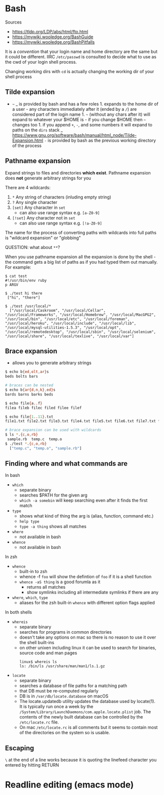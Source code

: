 # Bash

Sources

- https://tldp.org/LDP/abs/html/fto.html
- https://mywiki.wooledge.org/BashGuide
- https://mywiki.wooledge.org/BashPitfalls

It is a _convention_ that your login name and home directory are the same but it
could be different. IIRC `/etc/passwd` is consulted to decide what to use as the
cwd of your login shell process.

Changing working dirs with `cd` is actually changing the working dir of your
shell process

## Tilde expansion

- `~` _ is provided by bash and has a few roles 1. expands to the home dir of a
  user - any characters immediately after it (ended by a `/`) are considered
  part of the login name 1. `~` (without any chars after it) will expand to
  whatever your $HOME is - if you change $HOME then `~` changes too 1. if you
  append `+`, `-`, and some numbers it will expand to paths on the `dirs` stack
  _ https://www.gnu.org/software/bash/manual/html_node/Tilde-Expansion.html `-`
  is provided by bash as the previous working directory of the process

## Pathname expansion

Expand strings to files and directories **which exist**. Pathname expansion does
**not** generate arbitrary strings for you

There are 4 wildcards:

1. `*` Any string of characters (inluding empty string)
1. `?` Any single character
1. `[set]` Any character in `set`
    - can also use range syntax e.g. `[a-Z0-9]`
1. `[!set]` Any character not in `set`
    - can also use range syntax e.g. `[!a-Z0-9]`

The name for the process of converting paths with wildcards into full paths is
"wildcard expansion" or "globbing"

QUESTION: what about `**`?

When you use pathname expansion all the expansion is done by the shell - the
command gets a big list of paths as if you had typed them out manually. For
example:

```
$ cat test
#!/usr/bin/env ruby
p ARGV

$ ./test hi there
 ["hi", "there"]

$ ./test /usr/local/*
  ["/usr/local/Caskroom", "/usr/local/Cellar", "/usr/local/Frameworks", "/usr/local/Homebrew", "/usr/local/MacGPG2", "/usr/local/bin", "/usr/local/etc", "/usr/local/foreman", "/usr/local/heroku", "/usr/local/include", "/usr/local/lib", "/usr/local/mysql-utilities-1.5.3", "/usr/local/opt", "/usr/local/remotedesktop", "/usr/local/sbin", "/usr/local/selenium", "/usr/local/share", "/usr/local/texlive", "/usr/local/var"]
```

## Brace expansion

- allows you to generate arbitrary strings

```bash
$ echo b{ed,olt,ar}s
beds bolts bars

# braces can be nested
$ echo b{ar{d,n,k},ed}s
bards barns barks beds

$ echo file{a..f}
filea fileb filec filed filee filef

$ echo file{1..11}.txt
file1.txt file2.txt file3.txt file4.txt file5.txt file6.txt file7.txt file8.txt file9.txt file10.txt file11.txt

# brace expansion can be used with wildcards
$ ls *.{c,o,rb}
 sample.rb  temp.c  temp.o
$ ./test *.{c,o,rb}
  ["temp.c", "temp.o", "sample.rb"]
```

## Finding where and what commands are

In bash

- `which`
    - separate binary
    - searches $PATH for the given arg
    - `which -a somebin` will keep searching even after it finds the first match
- `type`
    - shows what kind of thing the arg is (alias, function, command etc.)
    - `help type`
    - `type -a thing` shows all matches
- `where`
    - not available in bash
- `whence`
    - not available in bash

In zsh

- `whence`
    - built-in to zsh
    - whence -f `foo` will show the defintion of `foo` if it is a shell function
    - `whence -aS thing` is a good forumla as it
        - returns all matches
        - show symlinks including all intermediate symlinks if there are any
- `where`, `which`, `type`
    - aliases for the zsh built-in `whence` with different option flags applied

In both shells

- `whereis`
    - separate binary
    - searches for programs in common directories
    - doesn't take any options on mac so there is no reason to use it over the
      shell built-ins
    - on other unixen including linux it can be used to search for binaries,
      source code and man pages
        ```
        linux$ whereis ls
        ls: /bin/ls /usr/share/man/man1/ls.1.gz
        ```
- `locate`
    - separate binary
    - searches a database of file paths for a matching path
    - that DB must be re-computed regularly
    - DB is in `/var/db/locate.database` on macOS
    - The locate.updatedb utility updates the database used by locate(1). It is
      typically run once a week by the
      `/System/Library/LaunchDaemons/com.apple.locate.plist` job. The contents
      of the newly built database can be controlled by the `/etc/locate.rc`
      file.
    - On mac `/etc/locate.rc` is all comments but it seems to contain most of
      the directories on the system so is usable.

## Escaping

`\` at the end of a line works because it is quoting the linefeed character you
entered by hitting RETURN

# Readline editing (emacs mode)
